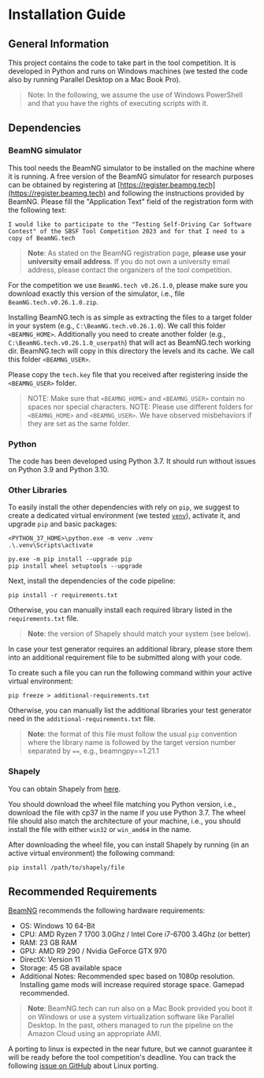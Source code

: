 # Installation Guide #

## General Information ##
This project contains the code to take part in the tool competition.
It is developed in Python and runs on Windows machines (we tested the code also by running Parallel Desktop on a Mac Book Pro).

> Note: In the following, we assume the use of Windows PowerShell and that you have the rights of executing scripts with it.

## Dependencies ##

### BeamNG simulator ###

This tool needs the BeamNG simulator to be installed on the machine where it is running. 
A free version of the BeamNG simulator for research purposes can be obtained by registering
at [https://register.beamng.tech](https://register.beamng.tech) and following the instructions provided by BeamNG. 
Please fill the "Application Text" field of the registration form with the following text:

```
I would like to participate to the "Testing Self-Driving Car Software
Contest" of the SBSF Tool Competition 2023 and for that I need to a
copy of BeamNG.tech
```

> **Note**: As stated on the BeamNG registration page, **please use your university email address**. 
If you do not own a university email address, please contact the organizers of the tool competition. 

For the competition we use `BeamNG.tech v0.26.1.0`, please make sure you download exactly this version of the simulator, i.e., file `BeamNG.tech.v0.26.1.0.zip`.

Installing BeamNG.tech is as simple as extracting the files to a target folder in your system (e.g., `C:\BeamNG.tech.v0.26.1.0`). We call this folder `<BEAMNG_HOME>`. Additionally you need to create another folder (e.g., `C:\BeamNG.tech.v0.26.1.0_userpath`) that will act as BeamNG.tech working dir. BeamNG.tech will copy in this directory the levels and its cache. We call this folder `<BEAMNG_USER>`.

Please copy the `tech.key` file that you received after registering inside the `<BEAMNG_USER>` folder.

> NOTE: Make sure that `<BEAMNG_HOME>` and `<BEAMNG_USER>` contain no spaces nor special characters. 
> NOTE: Please use different folders for `<BEAMNG_HOME>` and `<BEAMNG_USER>`. We have observed misbehaviors if they are set as the same folder. 

### Python ###

The code has been developed using Python 3.7. It should run without issues on Python 3.9 and Python 3.10.

### Other Libraries ###

To easily install the other dependencies with rely on `pip`, we suggest to create a
dedicated virtual environment (we tested [`venv`](https://docs.python.org/3.7/library/venv.html)), activate it, and upgrade `pip` and basic packages: 

```
<PYTHON_37_HOME>\python.exe -m venv .venv
.\.venv\Scripts\activate
```

```
py.exe -m pip install --upgrade pip
pip install wheel setuptools --upgrade
```

Next, install the dependencies of the code pipeline:

```
pip install -r requirements.txt
```

Otherwise, you can manually install each required library listed in the ```requirements.txt``` file.

> **Note**: the version of Shapely should match your system (see below).

In case your test generator requires an additional library, please store them into an additional requirement file to be submitted along with your code.

To create such a file you can run the following command within your active virtual environment:

```
pip freeze > additional-requirements.txt
```

Otherwise, you can manually list the additional libraries your test generator need
in the `additional-requirements.txt` file.

> **Note**: the format of this file must follow the usual `pip` convention where the library name is followed by the target version number separated by `==`, e.g., beamngpy==1.21.1


### Shapely ###

You can obtain Shapely from [here](https://www.lfd.uci.edu/~gohlke/pythonlibs/#shapely). 

You should download the wheel file matching you Python version, i.e., download the file with cp37 in
the name if you use Python 3.7. The wheel file should also match the architecture of your machine,
i.e., you should install the file with either `win32` or `win_amd64` in the name.

After downloading the wheel file, you can install Shapely by running (in an active virtual environment)
the following command:

```
pip install /path/to/shapely/file
```

## Recommended Requirements ##

[BeamNG](https://wiki.beamng.com/Requirements) recommends the following hardware requirements:

* OS: Windows 10 64-Bit
* CPU: AMD Ryzen 7 1700 3.0Ghz / Intel Core i7-6700 3.4Ghz (or better)
* RAM: 23 GB RAM
* GPU: AMD R9 290 / Nvidia GeForce GTX 970
* DirectX: Version 11
* Storage: 45 GB available space
* Additional Notes: Recommended spec based on 1080p resolution. Installing game mods will increase required storage space. Gamepad recommended.

>**Note**: BeamNG.tech can run also on a Mac Book provided you boot it on Windows or use a system virtualization
>software like Parallel Desktop. In the past, others managed to run the pipeline on the Amazon Cloud using an appropriate 
>AMI.
 
A porting to linux is expected in the near future, but we cannot guarantee it will be ready before
the tool competition's deadline. You can track the following [issue on GitHub](https://github.com/BeamNG/BeamNGpy/issues/79) about Linux porting.
